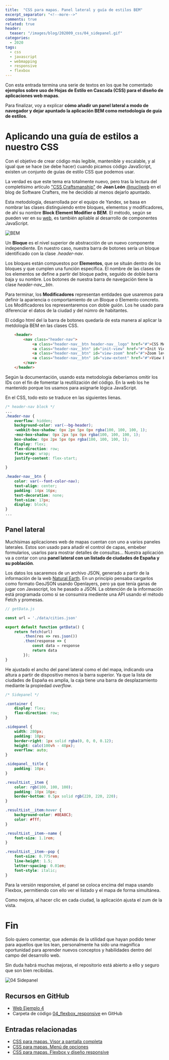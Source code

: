 ```yaml
---
title:  "CSS para mapas. Panel lateral y guía de estilos BEM"
excerpt_separator: "<!--more-->"
comments: true
related: true
header:
  teaser: "/images/blog/202009_css/04_sidepanel.gif" 
categories: 
  - 2020
tags:
  - css
  - javascript
  - webmapping
  - responsive
  - flexbox
---
```

Con esta entrada termina una serie de textos en los que he comentado **ejemplos sobre uso de Hojas de Estilo en Cascada (CSS) para el diseño de aplicaciones web mapas**.


Para finalizar, voy a explicar **cómo añadir un panel lateral a modo de navegador y dejar apuntado la aplicación BEM como metodología de guía de estilos**.

# Aplicando una guía de estilos a nuestro CSS

Con el objetivo de crear código más legible, mantenible y escalable, y al igual que se hace (se debe hacer) cuando picamos código JavaScript, existen un conjunto de guías de estilo CSS que podemos usar.

La verdad es que este tema era totalmente nuevo, pero tras la lectura del completísimo artículo ["CSS Craftsmanship"](https://softwarecrafters.io/css/css-craftsmanship) de **Joan León** [@nucliweb](https://twitter.com/nucliweb) en el blog de Software Crafters, me he decidido al menos dejarlo apuntado.

Esta metodología, desarrollada por el equipo de Yandex, se basa en nombrar las clases distinguiendo entre bloques, elementos y modificadores, de ahí su nombre **Block Element Modifier o BEM**. El método, según se pueden ver en su [web](https://en.bem.info/), es también apliable al desarrollo de componentes JavaScript.

![BEM](/images/blog/202009_css/04_bem_page.png)

Un **Bloque** es el nivel superior de abstracción de un nuevo componente independiente. En nuestro caso, nuestra barra de botones sería un bloque identificado con la clase *.header-nav*. 

Los bloques están compuestos por **Elementos**, que se situán dentro de los bloques y que cumplen una función específica. El nombre de las clases de los elementos se define a partir del bloque padre, seguido de doble barra baja y su nombre. Los botones de nuestra barra de navegación tiene la clase *header-nav__btn*. 

Para terminar, los **Modificadores** representan entidades que usaremos para definir la apariencia o comportamiento de un Bloque o Elemento concreto. Los Modificadores los representaremos con doble guión. Los he usado para diferenciar el datos de la ciudad y del númro de habitantes. 

El código html del la barra de botones quedaría de esta manera al aplicar la metdología BEM en las clases CSS.

```html
    <header>
        <nav class="header-nav">
            <a class="header-nav__btn header-nav__logo" href="#">CSS MAP</a>
            <a class="header-nav__btn" id="init-view" href="#">Init View</a>
            <a class="header-nav__btn" id="view-zoom" href="#">Zoom level</a>
            <a class="header-nav__btn" id="view-extent" href="#">View Extent</a>
        </nav>
    </header>
```

Según la documentación, usando esta metodología deberíamos omitir los IDs con el fin de fomentar la reutilización del código. En la web los he mantenido porque los usamos para asignarle lógica JavaScript.

En el CSS, todo esto se traduce en las siguientes líenas.

```css
/* header-nav block */
...
.header-nav {
    overflow: hidden;
    background-color: var(--bg-header);
    -webkit-box-shadow: 0px 2px 5px 0px rgba(100, 100, 100, 1);
    -moz-box-shadow: 0px 2px 5px 0px rgba(100, 100, 100, 1);
    box-shadow: 0px 2px 5px 0px rgba(100, 100, 100, 1);
    display: flex;
    flex-direction: row;
    flex-wrap: wrap;
    justify-content: flex-start;
    
}

.header-nav__btn {
    color: var(--font-color-nav);
    text-align: center;
    padding: 14px 16px;
    text-decoration: none;
    font-size: 17px;
    display: block;
}
...

```
## Panel lateral

Muchísimas aplicaciones web de mapas cuentan con uno a varios paneles laterales. Estos son usado para añadir el control de capas, embeber formularios, usarlos para mostrar detalles de consultas... Nuestra aplicación va a contar con una **panel lateral con un listado de ciudades de España y su población**.

Los datos los sacaremos de un archivo JSON, generado a partir de la información de la web [Natural Earth](http://www.naturalearthdata.com/). En un principio pensaba cargarlos como formato GeoJSON usando Openlayers, pero ya que tenía ganas de jugar con Javascript, los he pasado a JSON.  La obtención de la información está programada como si se consumira mediente una API usando el método Fetch y promesas.

```javascript
// getData.js

const url = './data/cities.json'

export default function getData() {
    return fetch(url)
        .then(res => res.json())
        .then(response => {
            const data = response
            return data
        });
}
```

He ajustado el ancho del panel lateral como el del mapa, indicando una altura a partir de dispositivo menos la barra superior. Ya que la lista de ciudades de España es amplia, la caja tiene una barra de desplazamiento mediante la propiedad *overflow*.

```css
/* Sidepanel */

.container {
    display: flex;
    flex-direction: row;
}

.sidepanel {
    width: 280px;
    padding: 10px;
    border-right: 1px solid rgba(0, 0, 0, 0.12);
    height: calc(100vh - 48px);
    overflow: auto;
}

.sidepanel__title {
    padding: 10px;
}

.resultList__item {
    color: rgb(100, 100, 100);
    padding: 10px 10px;
    border-bottom: 0.5px solid rgb(220, 220, 220);
}

.resultList__item:hover {
    background-color: #8EA8C3;
    color: #fff;
}

.resultList__item--name {
    font-size: 1.1rem;
}

.resultList__item--pop {
    font-size: 0.775rem;
    line-height: 1.5;
    letter-spacing: 0.01em; 
    font-style: italic;
}
```

Para la versión responsive, el panel se coloca encima del mapa usando Flexbox, permitiendo con ello ver el listado y el mapa de forma simultánea.

Como mejora, al hacer clic en cada ciudad, la aplicación ajusta el zum de la vista.

# Fin

Solo quiero comentar, que además de la utilidad que hayan podido tener para aquellos que los lean, personalmente ha sido una magnífica oportunidad para aprender nuevos conceptos y habilidades dentro del campo del desarrollo web.

Sin duda habrá muchas mejoras, el repositorio está abierto a ello y seguro que son bien recibidas.

![04 Sidepanel](/images/blog/202009_css/04_responsive.gif)

## Recursos en GitHub

- [Web Ejemplo 4](http://www.sigdeletras.com/css-map/04_sidepanel/index.html)
- Carpeta de código [04_flexbox_responsive](https://github.com/sigdeletras/css-map/tree/master/04_sidepanel) en GitHub


## Entradas relacionadas

- [CSS para mapas. Visor a pantalla completa](http://www.sigdeletras.com/2020/css-para-mapas-visor-a-pantalla-completa/)
- [CSS para mapas. Menú de opciones](http://www.sigdeletras.com/2020/css-para-mapas-menu-de-opciones/)
- [CSS para mapas. Flexbox y diseño responsive](http://www.sigdeletras.com/2020/css-para-mapas-flexbox-y-dise%C3%B1o-responsive/)
